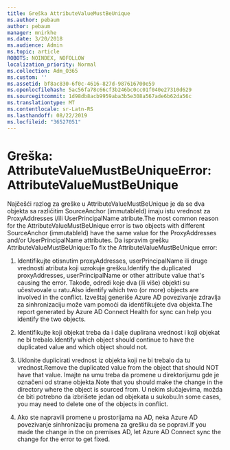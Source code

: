 ```yaml
---
title: Greška AttributeValueMustBeUnique
ms.author: pebaum
author: pebaum
manager: mnirkhe
ms.date: 3/20/2018
ms.audience: Admin
ms.topic: article
ROBOTS: NOINDEX, NOFOLLOW
localization_priority: Normal
ms.collection: Adm_O365
ms.custom: ''
ms.assetid: bf8ac830-6f0c-4616-827d-987616700e59
ms.openlocfilehash: 5ac56fa78c66cf3b246bc0cc01f040e27310d629
ms.sourcegitcommit: 1d98db8acb9959aba3b5e308a567ade6b62da56c
ms.translationtype: MT
ms.contentlocale: sr-Latn-RS
ms.lasthandoff: 08/22/2019
ms.locfileid: "36527051"
---
```

# <a name="error-attributevaluemustbeunique"></a><span data-ttu-id="9b4f7-102">Greška: AttributeValueMustBeUnique</span><span class="sxs-lookup"><span data-stu-id="9b4f7-102">Error: AttributeValueMustBeUnique</span></span>

<span data-ttu-id="9b4f7-103">Najčešći razlog za greške u AttributeValueMustBeUnique je da se dva objekta sa različitim SourceAnchor (immutableId) imaju istu vrednost za ProxyAddresses i/ili UserPrincipalName atribute.</span><span class="sxs-lookup"><span data-stu-id="9b4f7-103">The most common reason for the AttributeValueMustBeUnique error is two objects with different SourceAnchor (immutableId) have the same value for the ProxyAddresses and/or UserPrincipalName attributes.</span></span> <span data-ttu-id="9b4f7-104">Da ispravim grešku AttributeValueMustBeUnique:</span><span class="sxs-lookup"><span data-stu-id="9b4f7-104">To fix the AttributeValueMustBeUnique error:</span></span>
  
1. <span data-ttu-id="9b4f7-105">Identifikujte otisnutim proxyAddresses, userPrincipalName ili druge vrednosti atributa koji uzrokuje grešku.</span><span class="sxs-lookup"><span data-stu-id="9b4f7-105">Identify the duplicated proxyAddresses, userPrincipalName or other attribute value that's causing the error.</span></span> <span data-ttu-id="9b4f7-106">Takođe, odredi koje dva (ili više) objekti su učestvovale u ratu.</span><span class="sxs-lookup"><span data-stu-id="9b4f7-106">Also identify which two (or more) objects are involved in the conflict.</span></span> <span data-ttu-id="9b4f7-107">Izveštaj generiše Azure AD povezivanje zdravlja za sinhronizaciju može vam pomoći da identifikujete dva objekta.</span><span class="sxs-lookup"><span data-stu-id="9b4f7-107">The report generated by Azure AD Connect Health for sync can help you identify the two objects.</span></span>
    
2. <span data-ttu-id="9b4f7-108">Identifikujte koji objekat treba da i dalje duplirana vrednost i koji objekat ne bi trebalo.</span><span class="sxs-lookup"><span data-stu-id="9b4f7-108">Identify which object should continue to have the duplicated value and which object should not.</span></span>
    
3. <span data-ttu-id="9b4f7-109">Uklonite duplicirati vrednost iz objekta koji ne bi trebalo da tu vrednost.</span><span class="sxs-lookup"><span data-stu-id="9b4f7-109">Remove the duplicated value from the object that should NOT have that value.</span></span> <span data-ttu-id="9b4f7-110">Imajte na umu treba da promene u direktorijumu gde je označeni od strane objekta.</span><span class="sxs-lookup"><span data-stu-id="9b4f7-110">Note that you should make the change in the directory where the object is sourced from.</span></span> <span data-ttu-id="9b4f7-111">U nekim slučajevima, možda će biti potrebno da izbrišete jedan od objekata u sukobu.</span><span class="sxs-lookup"><span data-stu-id="9b4f7-111">In some cases, you may need to delete one of the objects in conflict.</span></span>
    
4. <span data-ttu-id="9b4f7-112">Ako ste napravili promene u prostorijama na AD, neka Azure AD povezivanje sinhronizaciju promena za grešku da se popravi.</span><span class="sxs-lookup"><span data-stu-id="9b4f7-112">If you made the change in the on premises AD, let Azure AD Connect sync the change for the error to get fixed.</span></span>
    


